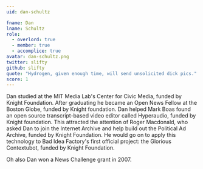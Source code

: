 ```yaml
---
uid: dan-schultz

fname: Dan
lname: Schultz
role:
  - overlord: true
  - member: true
  - accomplice: true
avatar: dan-schultz.png
twitter: slifty
github: slifty
quote: "Hydrogen, given enough time, will send unsolicited dick pics."
score: 1
---
```

Dan studied at the MIT Media Lab's Center for Civic Media, funded by Knight Foundation.  After graduating he became an Open News Fellow at the Boston Globe, funded by Knight foundation.  Dan helped Mark Boas found an open source transcript-based video editor called Hyperaudio, funded by Knight foundation.  This attracted the attention of Roger Macdonald, who asked Dan to join the Internet Archive and help build out the Political Ad Archive, funded by Knight Foundation.  He would go on to apply this technology to Bad Idea Factory's first official project: the Glorious Contextubot, funded by Knight Foundation.

Oh also Dan won a News Challenge grant in 2007.
